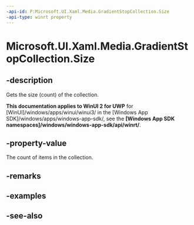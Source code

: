 ```yaml
---
-api-id: P:Microsoft.UI.Xaml.Media.GradientStopCollection.Size
-api-type: winrt property
---
```


<!-- Property syntax
public uint Size { get; }
-->

# Microsoft.UI.Xaml.Media.GradientStopCollection.Size

## -description
Gets the size (count) of the collection.

**This documentation applies to WinUI 2 for UWP** for [WinUI]/windows/apps/winui/winui3/ in the [Windows App SDK]/windows/apps/windows-app-sdk/, see the **[Windows App SDK namespaces]/windows/windows-app-sdk/api/winrt/**.

## -property-value
The count of items in the collection.

## -remarks

## -examples

## -see-also
